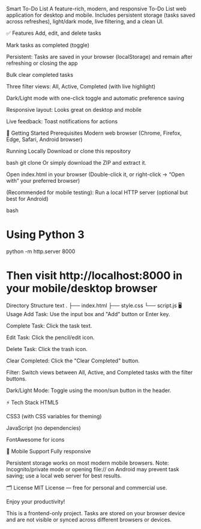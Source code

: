 Smart To-Do List
A feature-rich, modern, and responsive To-Do List web application for desktop and mobile.
Includes persistent storage (tasks saved across refreshes), light/dark mode, live filtering, and a clean UI.

✅ Features
Add, edit, and delete tasks

Mark tasks as completed (toggle)

Persistent: Tasks are saved in your browser (localStorage) and remain after refreshing or closing the app

Bulk clear completed tasks

Three filter views: All, Active, Completed (with live highlight)

Dark/Light mode with one-click toggle and automatic preference saving

Responsive layout: Looks great on desktop and mobile

Live feedback: Toast notifications for actions

🚀 Getting Started
Prerequisites
Modern web browser (Chrome, Firefox, Edge, Safari, Android browser)

Running Locally
Download or clone this repository

bash
git clone <your-repo-url>
Or simply download the ZIP and extract it.

Open index.html in your browser
(Double-click it, or right-click → “Open with” your preferred browser)

(Recommended for mobile testing):
Run a local HTTP server (optional but best for Android)

bash
# Using Python 3
python -m http.server 8000
# Then visit http://localhost:8000 in your mobile/desktop browser
Directory Structure
text
.
├── index.html
├── style.css
└── script.js
🖥️ Usage
Add Task: Use the input box and "Add" button or Enter key.

Complete Task: Click the task text.

Edit Task: Click the pencil/edit icon.

Delete Task: Click the trash icon.

Clear Completed: Click the "Clear Completed" button.

Filter: Switch views between All, Active, and Completed tasks with the filter buttons.

Dark/Light Mode: Toggle using the moon/sun button in the header.

⚡ Tech Stack
HTML5

CSS3 (with CSS variables for theming)

JavaScript (no dependencies)

FontAwesome for icons

📱 Mobile Support
Fully responsive

Persistent storage works on most modern mobile browsers.
Note: Incognito/private mode or opening file:// on Android may prevent task saving; use a local web server for best results.

🗂️ License
MIT License — free for personal and commercial use.

Enjoy your productivity!

This is a frontend-only project. Tasks are stored on your browser device and are not visible or synced across different browsers or devices.
